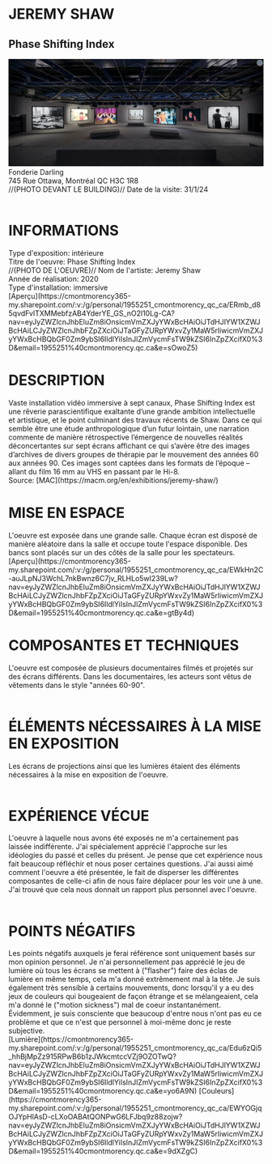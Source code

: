 <h1>JEREMY SHAW</h1>
<h2>Phase Shifting Index</h2>
<img src="medias/expo.png">
Fonderie Darling <br>
745 Rue Ottawa, Montréal QC H3C 1R8 <br>
//(PHOTO DEVANT LE BUILDING)//
Date de la visite: 31/1/24 <br>
<br>
<h1>INFORMATIONS</h1>
Type d'exposition: intérieure <br>
Titre de l'oeuvre: Phase Shifting Index <br>
//(PHOTO DE L'OEUVRE)//
Nom de l'artiste: Jeremy Shaw <br>
Année de réalisation: 2020 <br>
Type d'installation: immersive <br>
[Aperçu](https://cmontmorency365-my.sharepoint.com/:v:/g/personal/1955251_cmontmorency_qc_ca/ERmb_d85qvdFvlTXMMebfzAB4YderYE_GS_nO2l10Lg-CA?nav=eyJyZWZlcnJhbEluZm8iOnsicmVmZXJyYWxBcHAiOiJTdHJlYW1XZWJBcHAiLCJyZWZlcnJhbFZpZXciOiJTaGFyZURpYWxvZy1MaW5rIiwicmVmZXJyYWxBcHBQbGF0Zm9ybSI6IldlYiIsInJlZmVycmFsTW9kZSI6InZpZXcifX0%3D&email=1955251%40cmontmorency.qc.ca&e=sOwoZ5)
<br>
<h1>DESCRIPTION</h1>
Vaste installation vidéo immersive à sept canaux, Phase Shifting Index est une rêverie parascientifique exaltante d’une grande ambition intellectuelle et artistique, et le point culminant des travaux récents de Shaw. Dans ce qui semble être une étude anthropologique d’un futur lointain, une narration commente de manière rétrospective l’émergence de nouvelles réalités déconcertantes sur sept écrans affichant ce qui s’avère être des images d’archives de divers groupes de thérapie par le mouvement des années 60 aux années 90. Ces images sont captées dans les formats de l’époque – allant du film 16 mm au VHS en passant par le Hi-8. <br>
Source: [MAC](https://macm.org/en/exhibitions/jeremy-shaw/)
<br>
<h1>MISE EN ESPACE</h1>
L'oeuvre est exposée dans une grande salle. Chaque écran est disposé de manière aléatoire dans la salle et occupe toute l'espace disponible. Des bancs sont placés sur un des côtés de la salle pour les spectateurs. <br>
[Aperçu](https://cmontmorency365-my.sharepoint.com/:v:/g/personal/1955251_cmontmorency_qc_ca/EWkHn2C-auJLpNJ3WchL7nkBwnz6C7jv_RLHLo5wI239Lw?nav=eyJyZWZlcnJhbEluZm8iOnsicmVmZXJyYWxBcHAiOiJTdHJlYW1XZWJBcHAiLCJyZWZlcnJhbFZpZXciOiJTaGFyZURpYWxvZy1MaW5rIiwicmVmZXJyYWxBcHBQbGF0Zm9ybSI6IldlYiIsInJlZmVycmFsTW9kZSI6InZpZXcifX0%3D&email=1955251%40cmontmorency.qc.ca&e=gtBy4d)
<br>
<h1>COMPOSANTES ET TECHNIQUES</h1>
L'oeuvre est composée de plusieurs documentaires filmés et projetés sur des écrans différents. Dans les documentaires, les acteurs sont vêtus de vêtements dans le style "années 60-90". <br>
<br>
<h1>ÉLÉMENTS NÉCESSAIRES À LA MISE EN EXPOSITION</h1>
Les écrans de projections ainsi que les lumières étaient des éléments nécessaires à la mise en exposition de l'oeuvre. <br>
<br>
<h1>EXPÉRIENCE VÉCUE</h1>
L'oeuvre à laquelle nous avons été exposés ne m'a certainement pas laissée indifférente. J'ai spécialement apprécié l'approche sur les idéologies du passé et celles du présent. Je pense que cet expérience nous fait beaucoup réfléchir et nous poser certaines questions. J'ai aussi aimé comment l'oeuvre a été présentée, le fait de disperser les différentes composantes de celle-ci afin de nous faire déplacer pour les voir une à une. J'ai trouvé que cela nous donnait un rapport plus personnel avec l'oeuvre.<br>
<br>
<h1>POINTS NÉGATIFS</h1>
Les points négatifs auxquels je ferai référence sont uniquement basés sur mon opinion personnel. Je n'ai personnellement pas apprécié le jeu de lumière où tous les écrans se mettent à ("flasher") faire des éclas de lumière en même temps, cela m'a donné extrêmement mal à la tête. Je suis également très sensible à certains mouvements, donc lorsqu'il y a eu des jeux de couleurs qui bougeaient de façon étrange et se mélangeaient, cela m'a donné le ("motion sickness") mal de coeur instantanément. Évidemment, je suis consciente que beaucoup d'entre nous n'ont pas eu ce problème et que ce n'est que personnel à moi-même donc je reste subjective. <br>
[Lumière](https://cmontmorency365-my.sharepoint.com/:v:/g/personal/1955251_cmontmorency_qc_ca/Edu6zQi5_hhBjMpZz915RPwB6b1zJWkcmtccVZj9OZOTwQ?nav=eyJyZWZlcnJhbEluZm8iOnsicmVmZXJyYWxBcHAiOiJTdHJlYW1XZWJBcHAiLCJyZWZlcnJhbFZpZXciOiJTaGFyZURpYWxvZy1MaW5rIiwicmVmZXJyYWxBcHBQbGF0Zm9ybSI6IldlYiIsInJlZmVycmFsTW9kZSI6InZpZXcifX0%3D&email=1955251%40cmontmorency.qc.ca&e=yo6A9N)
[Couleurs](https://cmontmorency365-my.sharepoint.com/:v:/g/personal/1955251_cmontmorency_qc_ca/EWYOGjqOJYpHlAsD-cLXoOABAtQONPwG6LFJbq9z88zojw?nav=eyJyZWZlcnJhbEluZm8iOnsicmVmZXJyYWxBcHAiOiJTdHJlYW1XZWJBcHAiLCJyZWZlcnJhbFZpZXciOiJTaGFyZURpYWxvZy1MaW5rIiwicmVmZXJyYWxBcHBQbGF0Zm9ybSI6IldlYiIsInJlZmVycmFsTW9kZSI6InZpZXcifX0%3D&email=1955251%40cmontmorency.qc.ca&e=9dXZgC)
